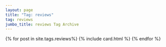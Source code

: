 ```yaml
---
layout: page
title: "Tag: reviews"
tag: reviews
jumbo_title: reviews Tag Archive
---
```

<div class="row">
{% for post in site.tags.reviews%}
{% include card.html %}
{% endfor %}
</div>